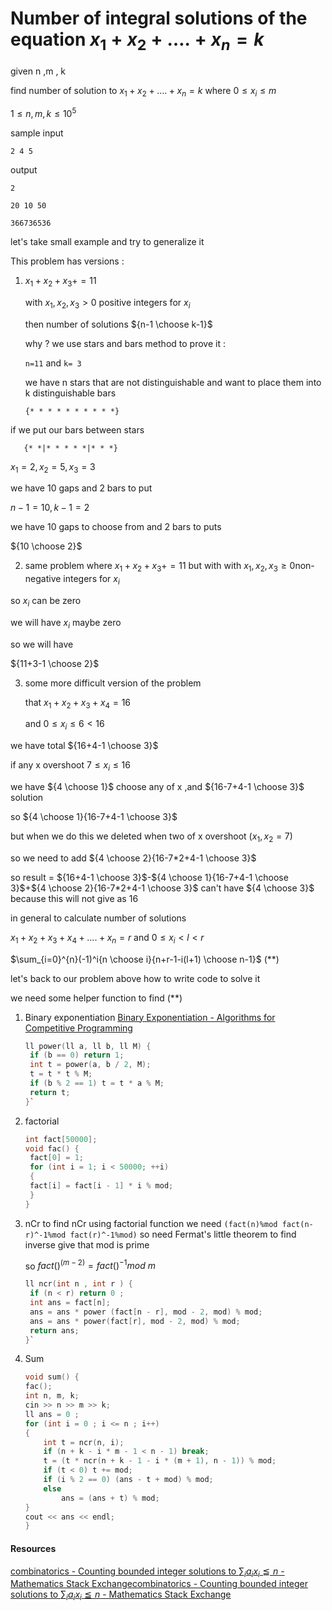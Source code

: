 # Number of integral solutions of the equation $x_1 + x_2 +…. + x_n = k$

given n ,m , k 

find number of solution to $x_1 + x_2 +…. + x_n = k$ where $0\leq x_i \leq m$

$1 ≤ n, m, k ≤ 10^5$

sample input 

```plaintext
2 4 5
```

output

```plaintext
2
```

```plaintext
20 10 50
```

```plaintext
366736536
```

let's take small example and try to generalize it

This problem has versions :

1. $x_1+x_2+x_3+=11$
   
   with $x_1,x_2,x_3>0$ positive integers for $x_i$
   
   then number of solutions ${n-1 \choose k-1}$
   
   why ? we use stars and bars method to prove it :
   
   `n=11` and `k= 3`
   
   we have n stars that are not distinguishable and want to place them into k distinguishable bars
   
       {* * * * * * * * * *}

if we put our bars between stars 

```
   {* *|* * * * *|* * *}
```

$x_1=2,x_2=5,x_3=3$

we have 10 gaps and 2 bars to put

$n-1=10 , k-1=2$

we have 10 gaps to choose from and 2 bars to puts 

${10 \choose 2}$

2. same problem where $x_1+x_2+x_3+=11$ but with with $x_1,x_2,x_3\geq0$non-negative  integers for $x_i$

so $x_i$ can be zero

we will have $x_i$ maybe zero 

so we will have 

${11+3-1 \choose 2}$

3. some more difficult version of the problem 
   
   that $x_1+x_2+x_3+x_4=16$
   
   and $0\leq x_i \leq 6 <16$

we have total ${16+4-1 \choose 3}$

if  any x overshoot $7 \leq x_i\leq 16$

we have ${4 \choose 1}$ choose any of x ,and ${16-7+4-1 \choose 3}$ solution 

so ${4 \choose 1}{16-7+4-1 \choose 3}$

but when we do this we deleted when two of x overshoot ($x_1,x_2=7$)

 so we need to add ${4 \choose 2}{16-7*2+4-1 \choose 3}$

so result = ${16+4-1 \choose 3}$-${4 \choose 1}{16-7+4-1 \choose 3}$+${4 \choose 2}{16-7*2+4-1 \choose 3}$ can't have ${4 \choose 3}$ because this will not give as 16

in general to calculate number of solutions 

$x_1+x_2+x_3+x_4+....+x_n=r$ and $0 \leq x_i  <l < r$

$\sum_{i=0}^{n}(-1)^i{n \choose i}{n+r-1-i(l+1) \choose n-1}$   (**)

let's back to our problem above how to write code to solve it

we need some helper function to find  (**) 

1. Binary exponentiation
   [Binary Exponentiation - Algorithms for Competitive Programming](https://cp-algorithms.com/algebra/binary-exp.html)
   
   
   ```cpp
   ll power(ll a, ll b, ll M) {
    if (b == 0) return 1;
    int t = power(a, b / 2, M);
    t = t * t % M;
    if (b % 2 == 1) t = t * a % M;
    return t;
   }`
   ```

2. factorial 
   
   ```cpp
   int fact[50000];
   void fac() {
    fact[0] = 1;
    for (int i = 1; i < 50000; ++i)
    {
    fact[i] = fact[i - 1] * i % mod;
    }
   }
   ```

3. nCr 
   to find nCr using factorial function we need `(fact(n)%mod fact(n-r)^-1%mod fact(r)^-1%mod)`
   so need Fermat's little theorem to find inverse give that mod is prime
   
   so $fact()^(m-2)=fact()^{-1}  mod \ m$
   
   ```cpp
   ll ncr(int n , int r ) {
    if (n < r) return 0 ;
    int ans = fact[n];
    ans = ans * power (fact[n - r], mod - 2, mod) % mod;
    ans = ans * power(fact[r], mod - 2, mod) % mod;
    return ans;
   }`
   ```
   
   

4. Sum 
   
   
   ```cpp
   void sum() {
   fac();
   int n, m, k;
   cin >> n >> m >> k;
   ll ans = 0 ;
   for (int i = 0 ; i <= n ; i++)
   {
       int t = ncr(n, i);
       if (n + k - i * m - 1 < n - 1) break;
       t = (t * ncr(n + k - 1 - i * (m + 1), n - 1)) % mod;
       if (t < 0) t += mod;
       if (i % 2 == 0) (ans - t + mod) % mod;
       else
           ans = (ans + t) % mod;
   }
   cout << ans << endl;
   }
   ```
   
   

#### Resources

[combinatorics - Counting bounded integer solutions to $\sum_ia_ix_i\leqq n$ - Mathematics Stack Exchange](https://math.stackexchange.com/questions/910809/counting-bounded-integer-solutions-to-sum-ia-ix-i-leqq-n/910820#910820)[combinatorics - Counting bounded integer solutions to $\sum_ia_ix_i\leqq n$ - Mathematics Stack Exchange](https://math.stackexchange.com/questions/910809/counting-bounded-integer-solutions-to-sum-ia-ix-i-leqq-n/910820#910820)
